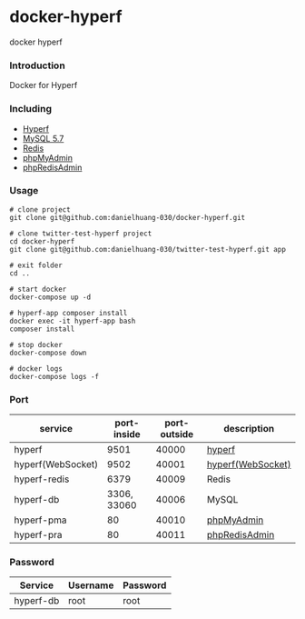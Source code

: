 # docker-hyperf
docker hyperf

### Introduction
Docker for Hyperf

### Including
 - [Hyperf](https://hub.docker.com/r/hyperf/hyperf)
 - [MySQL 5.7](https://hub.docker.com/_/mysql)
 - [Redis](https://hub.docker.com/_/redis)
 - [phpMyAdmin](https://hub.docker.com/r/phpmyadmin/phpmyadmin)
 - [phpRedisAdmin](https://hub.docker.com/r/erikdubbelboer/phpredisadmin)

### Usage

```shell
# clone project
git clone git@github.com:danielhuang-030/docker-hyperf.git

# clone twitter-test-hyperf project
cd docker-hyperf
git clone git@github.com:danielhuang-030/twitter-test-hyperf.git app

# exit folder
cd ..

# start docker
docker-compose up -d

# hyperf-app composer install
docker exec -it hyperf-app bash
composer install

# stop docker
docker-compose down

# docker logs
docker-compose logs -f
```

### Port
| service  | port-inside | port-outside  | description |
|---|---|---|---|
| hyperf  | 9501 | 40000 | [hyperf](http://localhost:40000) |
| hyperf(WebSocket)  | 9502 | 40001 | [hyperf(WebSocket)](http://localhost:40001) |
| hyperf-redis | 6379 | 40009 | Redis |
| hyperf-db | 3306, 33060 | 40006 | MySQL |
| hyperf-pma | 80 | 40010 | [phpMyAdmin](http://localhost:40010) |
| hyperf-pra | 80 | 40011 | [phpRedisAdmin](http://localhost:40011) |

### Password
| Service  | Username | Password  |
|---|---|---|
| hyperf-db | root | root |
